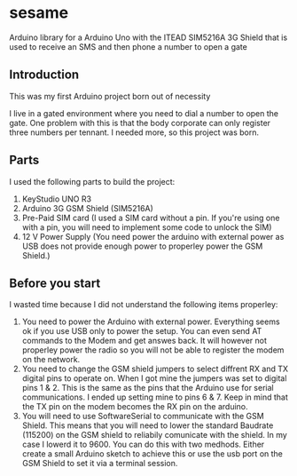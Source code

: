 # sesame
Arduino library for a Arduino Uno with the ITEAD SIM5216A 3G Shield that is used to receive an SMS and then phone a number to open a gate 

## Introduction
This was my first Arduino project born out of necessity

I live in a gated environment where you need to dial a number to open the gate. One problem with this is that the body corporate can only register three numbers per tennant. I needed more, so this project was born.

## Parts
I used the following parts to build the project:

1.	KeyStudio UNO R3
2.  Arduino 3G GSM Shield (SIM5216A)
3.  Pre-Paid SIM card (I used a SIM card without a pin. If you're using one with a pin, you will need to implement some code to unlock the SIM)
4.  12 V Power Supply (You need power the arduino with external power as USB does not provide enough power to properley power the GSM Shield.)

## Before you start
I wasted time because I did not understand the following items properley:

1.  You need to power the Arduino with external power. Everything seems ok if you use USB only to power the setup. You can even send AT commands to the Modem and get answes back. It will however not properley power the radio so you will not be able to register the modem on the network.
2.  You need to change the GSM shield jumpers to select diffrent RX and TX digital pins to operate on. When I got mine the jumpers was set to digital pins 1 & 2. This is the same as the pins that the Arduino use for serial communications. I ended up setting mine to pins 6 & 7. Keep in mind that the TX pin on the modem becomes the RX pin on the arduino.
3.  You will need to use SoftwareSerial to communicate with the GSM Shield. This means that you will need to lower the standard Baudrate (115200) on the GSM shield to reliabily comunicate with the shield. In my case I lowerd it to 9600. You can do this with two medhods. Either create a small Arduino sketch to achieve this or use the usb port on the GSM Shield to set it via a terminal session.

